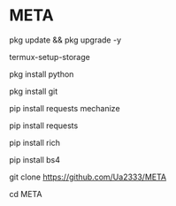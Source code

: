 # META
pkg update && pkg upgrade -y

termux-setup-storage

pkg install python

pkg install git

pip install requests mechanize

pip install requests

pip install rich

pip install bs4

git clone https://github.com/Ua2333/META

cd META
